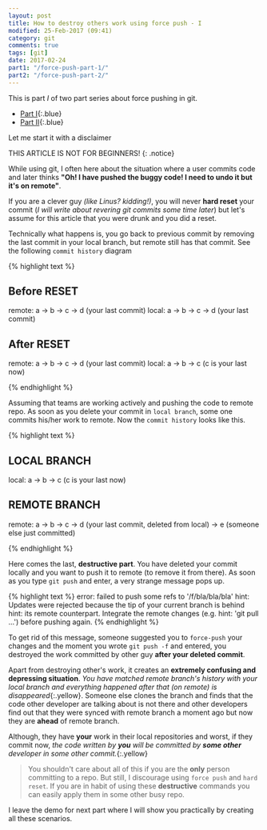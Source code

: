 ```yaml
---
layout: post
title: How to destroy others work using force push - I
modified: 25-Feb-2017 (09:41)
category: git
comments: true
tags: [git]
date: 2017-02-24
part1: "/force-push-part-1/"
part2: "/force-push-part-2/"
---
```


This is part *I* of two part series about force pushing in git.

- [Part I]({{site.url}}{{page.part1}}){:.blue}
- [Part II]({{site.url}}{{page.part2}}){:.blue}

Let me start it with a disclaimer

 THIS ARTICLE IS NOT FOR BEGINNERS!
{: .notice}

While using git, I often here about the situation where a user commits code and later thinks **"Oh! I have pushed the buggy code! I need to undo it
 but it's on remote"**.

 If you are a clever guy *(like Linus? kidding!)*, you will never **hard reset** your commit (*I will write about revering git commits some time later*) but let's assume for this article
 that you were drunk and you did a reset.

Technically what happens is, you go back to previous commit by removing the last commit in your local branch, but remote still has that
commit. See the following `commit history` diagram

{% highlight text %}


Before RESET
--------------

remote: a -> b -> c -> d (your last commit)
local: a -> b -> c -> d (your last commit)


After RESET
-----------

remote: a -> b -> c -> d (your last commit)
local: a -> b -> c (c is your last now)

{% endhighlight %}

Assuming that teams are working actively and pushing the code to remote repo. As soon as you delete your commit in `local branch`, some one
commits his/her work to remote. Now the `commit history` looks like this.


{% highlight text %}


LOCAL BRANCH
------------

local: a -> b -> c (c is your last now)


REMOTE BRANCH
-------------

remote: a -> b -> c -> d (your last commit, deleted from local) -> e (someone else just committed)


{% endhighlight %}

Here comes the last, **destructive part**. You have deleted your commit locally and you want to push it to remote (to remove it from there). As
soon as you type `git push` and enter, a very strange message pops up.

{% highlight text %}
error: failed to push some refs to '/f/bla/bla/bla'
hint: Updates were rejected because the tip of your current branch is behind
hint: its remote counterpart. Integrate the remote changes (e.g.
hint: 'git pull ...') before pushing again.
{% endhighlight %}

To get rid of this message, someone suggested you to `force-push` your changes and the moment you wrote `git push -f` and entered, you
destroyed the work committed by other guy **after your deleted commit**.

Apart from destroying other's work, it creates an **extremely confusing and depressing situation**. *You have matched remote branch's history
with your local branch and everything happened after that (on remote) is disappeared*{:.yellow}. Someone else clones the branch and finds that
the code other developer are talking about is not there and other developers find out that they were synced with remote branch
a moment ago but now they are **ahead** of remote branch.

Although, they  have **your** work in their local repositories and worst, if they commit  now, *the code written by <b>you</b> will be committed by
 <b>some other</b> developer in some other commit.*{:.yellow}

> You shouldn't care about all of this if you are the **only** person committing to a repo. But still, I discourage using `force push`
> and `hard reset`. If you are in habit of using these **destructive** commands you can easily apply them in some other busy repo.

I leave the demo for next part where I will show you practically by creating all these scenarios.
